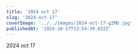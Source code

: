 ```yaml
---
title: '2024 oct 17'
slug: '2024-oct-17'
coverImage: '../../images/2024-oct-17-g2MD.jpg'
publishedAt: '2024-10-17T13:54:39.032Z'
---
```


2024 oct 17